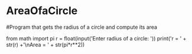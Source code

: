 # AreaOfaCircle

#Program that gets the radius of a circle and compute its area

from math import pi
r = float(input('Enter radius of a circle: '))
print('r = ' + str(r) +'\nArea = ' + str(pi*r**2))
